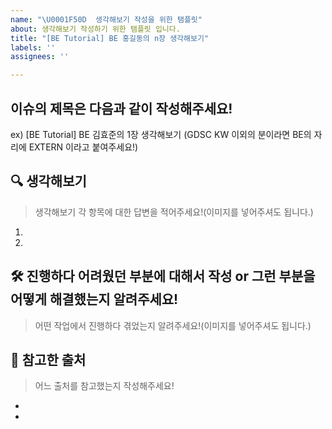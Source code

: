 ```yaml
---
name: "\U0001F50D  생각해보기 작성을 위한 탬플릿"
about: 생각해보기 작성하기 위한 탬플릿 입니다.
title: "[BE Tutorial] BE 홍길동의 n장 생각해보기"
labels: ''
assignees: ''

---
```


## 이슈의 제목은 다음과 같이 작성해주세요!
ex) [BE Tutorial] BE 김효준의 1장 생각해보기
(GDSC KW 이외의 분이라면 BE의 자리에 EXTERN 이라고 붙여주세요!)


## 🔍 생각해보기
> 생각해보기 각 항목에 대한 답변을 적어주세요!(이미지를 넣어주셔도 됩니다.)

1.
2.



## 🛠️ 진행하다 어려웠던 부분에 대해서 작성 or 그런 부분을 어떻게 해결했는지 알려주세요!
>어떤 작업에서 진행하다 겪었는지 알려주세요!(이미지를 넣어주셔도 됩니다.)



## 📃 참고한 출처
> 어느 출처를 참고했는지 작성해주세요!
- 
-
